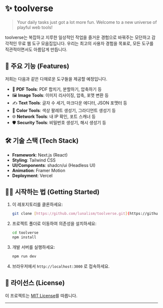 # ✨ toolverse

> Your daily tasks just got a lot more fun. Welcome to a new universe of playful web tools!

toolverse는 복잡하고 지루한 일상적인 작업을 즐거운 경험으로 바꿔주는 모던하고 감각적인 무료 웹 도구 모음집입니다. 우리는 최고의 사용자 경험을 목표로, 모든 도구를 직관적이면서도 아름답게 만듭니다.

## 🚀 주요 기능 (Features)

저희는 다음과 같은 다채로운 도구들을 제공할 예정입니다.

* 📄 **PDF Tools**: PDF 합치기, 분할하기, 압축하기 등
* 🖼️ **Image Tools**: 이미지 리사이징, 압축, 포맷 변환 등
* ✍️ **Text Tools**: 글자 수 세기, 마크다운 에디터, JSON 포맷터 등
* 🎨 **Color Tools**: 색상 팔레트 생성기, 그라디언트 생성기 등
* 🌐 **Network Tools**: 내 IP 확인, 포트 스캐너 등
* 🛡️ **Security Tools**: 비밀번호 생성기, 해시 생성기 등

## 🛠️ 기술 스택 (Tech Stack)

* **Framework**: Next.js (React)
* **Styling**: Tailwind CSS
* **UI/Components**: shadcn/ui (Headless UI)
* **Animation**: Framer Motion
* **Deployment**: Vercel

## 👨‍💻 시작하는 법 (Getting Started)

1.  이 레포지토리를 클론하세요:
    ```bash
    git clone [https://github.com/lunalism/toolverse.git](https://github.com/lunalism/toolverse.git)
    ```
2.  프로젝트 폴더로 이동하여 의존성을 설치하세요:
    ```bash
    cd toolverse
    npm install
    ```
3.  개발 서버를 실행하세요:
    ```bash
    npm run dev
    ```
4.  브라우저에서 `http://localhost:3000` 로 접속하세요.

## 📄 라이선스 (License)

이 프로젝트는 [MIT License](LICENSE)를 따릅니다.

---